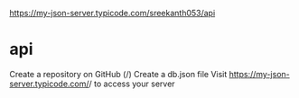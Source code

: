 https://my-json-server.typicode.com/sreekanth053/api



# api


Create a repository on GitHub (<your-username>/<your-repo>)
Create a db.json file
Visit https://my-json-server.typicode.com/<your-username>/<your-repo> to access your server
